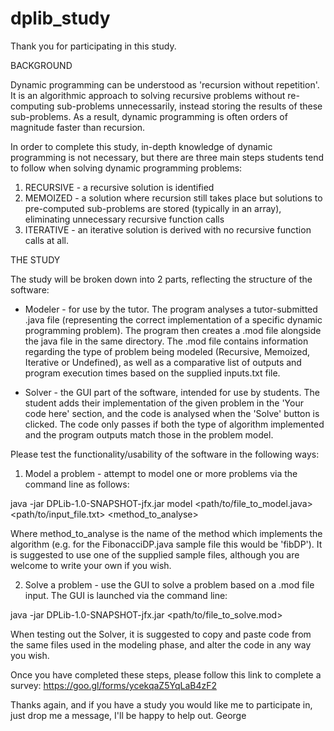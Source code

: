 # dplib_study
Thank you for participating in this study.




BACKGROUND

Dynamic programming can be understood as 'recursion without repetition'. It is an algorithmic approach to solving recursive problems without re-computing sub-problems unnecessarily, instead storing the results of these sub-problems. As a result, dynamic programming is often orders of magnitude faster than recursion.

In order to complete this study, in-depth knowledge of dynamic programming is not necessary, but there are three main steps students tend to follow when solving dynamic programming problems:

1. RECURSIVE - a recursive solution is identified
2. MEMOIZED - a solution where recursion still takes place but solutions to pre-computed sub-problems are stored (typically in an array), eliminating unnecessary recursive function calls
3. ITERATIVE - an iterative solution is derived with no recursive function calls at all.



THE STUDY

The study will be broken down into 2 parts, reflecting the structure of the software:

- Modeler - for use by the tutor. The program analyses a tutor-submitted .java file (representing the correct implementation of a specific dynamic programming problem). The program then creates a .mod file alongside the java file in the same directory. The .mod file contains information regarding the type of problem being modeled (Recursive, Memoized, Iterative or Undefined), as well as a comparative list of outputs and program execution times based on the supplied inputs.txt file.

- Solver - the GUI part of the software, intended for use by students. The student adds their implementation of the given problem in the 'Your code here' section, and the code is analysed when the 'Solve' button is clicked. The code only passes if both the type of algorithm implemented and the program outputs match those in the problem model.




Please test the functionality/usability of the software in the following ways:


1. Model a problem - attempt to model one or more problems via the command line as follows:

java -jar DPLib-1.0-SNAPSHOT-jfx.jar model <path/to/file_to_model.java> <path/to/input_file.txt> <method_to_analyse>

Where method_to_analyse is the name of the method which implements the algorithm (e.g. for the FibonacciDP.java sample file this would be 'fibDP'). It is suggested to use one of the supplied sample files, although you are welcome to write your own if you wish.


2. Solve a problem - use the GUI to solve a problem based on a .mod file input. The GUI is launched via the command line:

java -jar DPLib-1.0-SNAPSHOT-jfx.jar <path/to/file_to_solve.mod>

When testing out the Solver, it is suggested to copy and paste code from the same files used in the modeling phase, and alter the code in any way you wish.


Once you have completed these steps, please follow this link to complete a survey: https://goo.gl/forms/ycekqaZ5YqLaB4zF2




Thanks again, and if you have a study you would like me to participate in, just drop me a message, I'll be happy to help out. George
